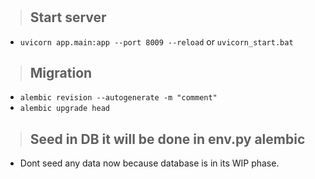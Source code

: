 #

> ## Start server

- `uvicorn app.main:app --port 8009 --reload` or `uvicorn_start.bat`

> ## Migration

- `alembic revision --autogenerate -m "comment"`
- `alembic upgrade head`

> ## Seed in DB it will be done in env.py alembic

- Dont seed any data now because database is in its WIP phase.
